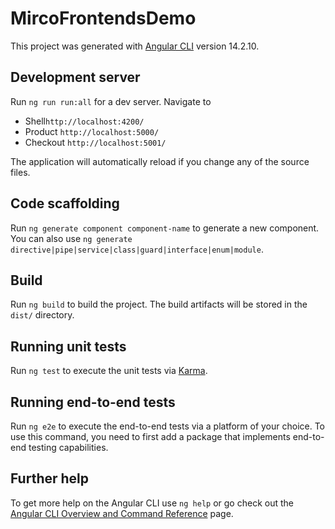 # MircoFrontendsDemo

This project was generated with [Angular CLI](https://github.com/angular/angular-cli) version 14.2.10.

## Development server

Run `ng run run:all` for a dev server. Navigate to 
- Shell`http://localhost:4200/`
- Product `http://localhost:5000/`
- Checkout `http://localhost:5001/`

The application will automatically reload if you change any of the source files.

## Code scaffolding

Run `ng generate component component-name` to generate a new component. You can also use `ng generate directive|pipe|service|class|guard|interface|enum|module`.

## Build

Run `ng build` to build the project. The build artifacts will be stored in the `dist/` directory.

## Running unit tests

Run `ng test` to execute the unit tests via [Karma](https://karma-runner.github.io).

## Running end-to-end tests

Run `ng e2e` to execute the end-to-end tests via a platform of your choice. To use this command, you need to first add a package that implements end-to-end testing capabilities.

## Further help

To get more help on the Angular CLI use `ng help` or go check out the [Angular CLI Overview and Command Reference](https://angular.io/cli) page.
